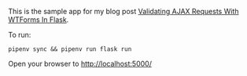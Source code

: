 This is the sample app for my blog post [Validating AJAX Requests With WTForms In Flask](https://blog.carsonevans.ca/2019/08/20/validating-ajax-requests-with-wtforms-in-flask/).

To run:

```
pipenv sync && pipenv run flask run
```

Open your browser to [http://localhost:5000/](http://localhost:5000/)
